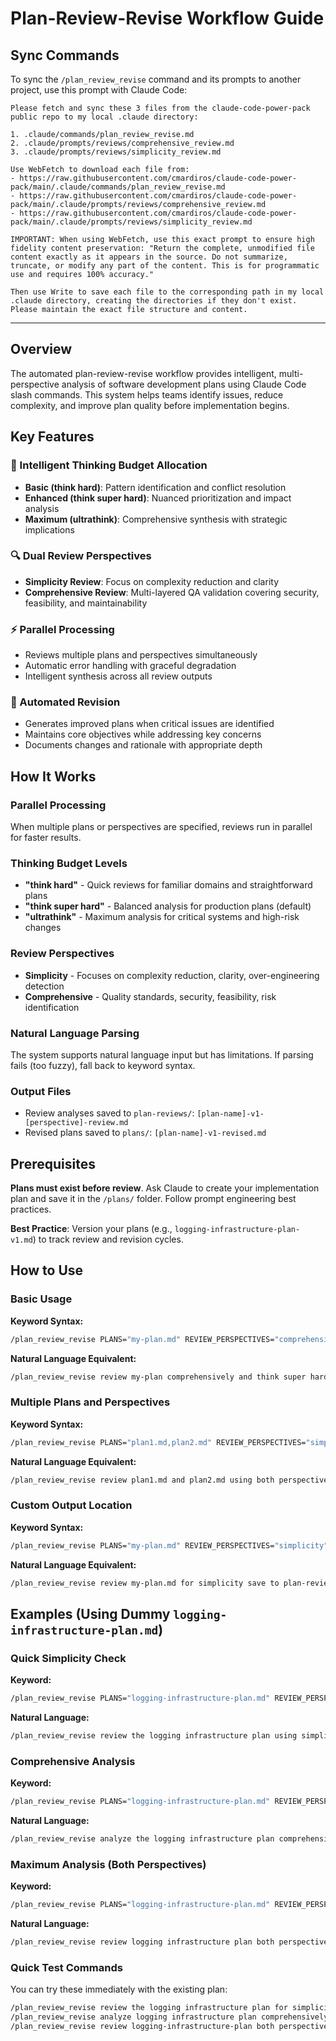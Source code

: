 # Plan-Review-Revise Workflow Guide

## Sync Commands

To sync the `/plan_review_revise` command and its prompts to another project, use this prompt with Claude Code:

```
Please fetch and sync these 3 files from the claude-code-power-pack public repo to my local .claude directory:

1. .claude/commands/plan_review_revise.md
2. .claude/prompts/reviews/comprehensive_review.md  
3. .claude/prompts/reviews/simplicity_review.md

Use WebFetch to download each file from:
- https://raw.githubusercontent.com/cmardiros/claude-code-power-pack/main/.claude/commands/plan_review_revise.md
- https://raw.githubusercontent.com/cmardiros/claude-code-power-pack/main/.claude/prompts/reviews/comprehensive_review.md
- https://raw.githubusercontent.com/cmardiros/claude-code-power-pack/main/.claude/prompts/reviews/simplicity_review.md

IMPORTANT: When using WebFetch, use this exact prompt to ensure high fidelity content preservation: "Return the complete, unmodified file content exactly as it appears in the source. Do not summarize, truncate, or modify any part of the content. This is for programmatic use and requires 100% accuracy."

Then use Write to save each file to the corresponding path in my local .claude directory, creating the directories if they don't exist. Please maintain the exact file structure and content.
```

---

## Overview

The automated plan-review-revise workflow provides intelligent, multi-perspective analysis of software development plans using Claude Code slash commands. This system helps teams identify issues, reduce complexity, and improve plan quality before implementation begins.

## Key Features

### 🧠 Intelligent Thinking Budget Allocation
- **Basic (think hard)**: Pattern identification and conflict resolution
- **Enhanced (think super hard)**: Nuanced prioritization and impact analysis  
- **Maximum (ultrathink)**: Comprehensive synthesis with strategic implications

### 🔍 Dual Review Perspectives
- **Simplicity Review**: Focus on complexity reduction and clarity
- **Comprehensive Review**: Multi-layered QA validation covering security, feasibility, and maintainability

### ⚡ Parallel Processing
- Reviews multiple plans and perspectives simultaneously
- Automatic error handling with graceful degradation
- Intelligent synthesis across all review outputs

### 🔄 Automated Revision
- Generates improved plans when critical issues are identified
- Maintains core objectives while addressing key concerns
- Documents changes and rationale with appropriate depth

## How It Works

### Parallel Processing
When multiple plans or perspectives are specified, reviews run in parallel for faster results.

### Thinking Budget Levels
- **"think hard"** - Quick reviews for familiar domains and straightforward plans
- **"think super hard"** - Balanced analysis for production plans (default)
- **"ultrathink"** - Maximum analysis for critical systems and high-risk changes

### Review Perspectives
- **Simplicity** - Focuses on complexity reduction, clarity, over-engineering detection
- **Comprehensive** - Quality standards, security, feasibility, risk identification

### Natural Language Parsing
The system supports natural language input but has limitations. If parsing fails (too fuzzy), fall back to keyword syntax.

### Output Files
- Review analyses saved to `plan-reviews/`: `[plan-name]-v1-[perspective]-review.md`
- Revised plans saved to `plans/`: `[plan-name]-v1-revised.md`

## Prerequisites

**Plans must exist before review**. Ask Claude to create your implementation plan and save it in the `/plans/` folder. Follow prompt engineering best practices.

**Best Practice**: Version your plans (e.g., `logging-infrastructure-plan-v1.md`) to track review and revision cycles.

## How to Use

### Basic Usage

**Keyword Syntax:**
```bash
/plan_review_revise PLANS="my-plan.md" REVIEW_PERSPECTIVES="comprehensive" THINKING_BUDGET="think super hard"
```

**Natural Language Equivalent:**
```bash
/plan_review_revise review my-plan comprehensively and think super hard
```

### Multiple Plans and Perspectives

**Keyword Syntax:**
```bash
/plan_review_revise PLANS="plan1.md,plan2.md" REVIEW_PERSPECTIVES="simplicity,comprehensive" THINKING_BUDGET="ultrathink"
```

**Natural Language Equivalent:**
```bash
/plan_review_revise review plan1.md and plan2.md using both perspectives ultrathink mode
```

### Custom Output Location

**Keyword Syntax:**
```bash
/plan_review_revise PLANS="my-plan.md" REVIEW_PERSPECTIVES="simplicity" OUTPUT_DIR="plan-reviews/sprint-15"
```

**Natural Language Equivalent:**
```bash
/plan_review_revise review my-plan.md for simplicity save to plan-reviews/sprint-15
```

## Examples (Using Dummy `logging-infrastructure-plan.md`)

### Quick Simplicity Check

**Keyword:**
```bash
/plan_review_revise PLANS="logging-infrastructure-plan.md" REVIEW_PERSPECTIVES="simplicity" THINKING_BUDGET="think hard"
```

**Natural Language:**
```bash
/plan_review_revise review the logging infrastructure plan using simplicity perspective and think hard
```

### Comprehensive Analysis

**Keyword:**
```bash
/plan_review_revise PLANS="logging-infrastructure-plan.md" REVIEW_PERSPECTIVES="comprehensive" THINKING_BUDGET="think super hard"
```

**Natural Language:**
```bash
/plan_review_revise analyze the logging infrastructure plan comprehensively and think super hard
```

### Maximum Analysis (Both Perspectives)

**Keyword:**
```bash
/plan_review_revise PLANS="logging-infrastructure-plan.md" REVIEW_PERSPECTIVES="simplicity,comprehensive" THINKING_BUDGET="ultrathink"
```

**Natural Language:**
```bash
/plan_review_revise review logging infrastructure plan both perspectives ultrathink mode
```

### Quick Test Commands
You can try these immediately with the existing plan:

```bash
/plan_review_revise review the logging infrastructure plan for simplicity and think hard
/plan_review_revise analyze logging infrastructure plan comprehensively think super hard  
/plan_review_revise review logging-infrastructure-plan both perspectives ultrathink
```
